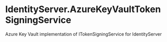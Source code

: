 # IdentityServer.AzureKeyVaultTokenSigningService
Azure Key Vault implementation of ITokenSigningService for IdentityServer
